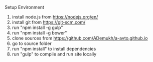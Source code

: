 Setup Environment
1. install node.js from https://nodejs.org/en/
2. install git from https://git-scm.com/
3. run "npm install -g gulp"
4. run "npm install -g bower"
5. clone sources from https://github.com/ADemukh/a-avto.github.io
6. go to source folder
7. run "npm install" to install dependencies
8. run "gulp" to compile and run site locally